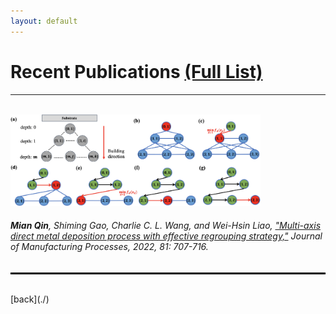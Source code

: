 ```yaml
---
layout: default
---
```


# Recent Publications [(Full List)](https://scholar.google.com/citations?user=Vt3yXJkaAWAC&hl=zh-CN&oi=ao)   
---
<br>
<img src="assets/img/multi-axis.jpg" alt="drawing" width="400"/>    
<br>

###### **Mian Qin**, Shiming Gao, Charlie C. L. Wang, and Wei-Hsin Liao, ["Multi-axis direct metal deposition process with effective regrouping strategy,"](https://doi.org/10.1016/j.jmapro.2022.07.024) *Journal of Manufacturing Processes*, 2022, 81: 707-716.
<hr style="border:1px solid black">   





<br>
[back](./)
